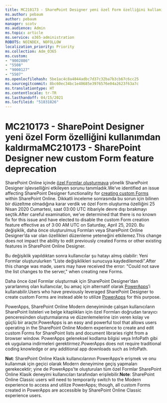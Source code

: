 ```yaml
---
title: MC210173 - SharePoint Designer yeni özel Form özelliğini kullanımdan kaldırma
ms.author: pebaum
author: pebaum
manager: scotv
ms.audience: Admin
ms.topic: article
ms.service: o365-administration
ROBOTS: NOINDEX, NOFOLLOW
localization_priority: Priority
ms.collection: Adm_O365
ms.custom:
- "9002886"
- "5508"
- "9000127"
- "5507"
ms.openlocfilehash: 5be1ac4c8a4044adbc7d37c32ba7b3cb67c6cc25
ms.sourcegitcommit: 8bc60ec34bc1e40685e3976576e04a2623f63a7c
ms.translationtype: HT
ms.contentlocale: tr-TR
ms.lasthandoff: 04/15/2021
ms.locfileid: "51831826"
---
```

# <a name="mc210173---sharepoint-designer-new-custom-form-feature-deprecation"></a><span data-ttu-id="baa56-102">MC210173 - SharePoint Designer yeni özel Form özelliğini kullanımdan kaldırma</span><span class="sxs-lookup"><span data-stu-id="baa56-102">MC210173 - SharePoint Designer new custom Form feature deprecation</span></span>

<span data-ttu-id="baa56-103">SharePoint Online içinde [özel Formlar oluşturmaya](https://support.microsoft.com/en-us/office/create-a-custom-list-form-using-sharepoint-designer-917d8fdb-ee00-4441-adb3-a94612d1d105?ui=en-us&rs=en-us&ad=us#bm2) yönelik SharePoint Designer işlevselliğini etkileyen sorunu tanımladık.</span><span class="sxs-lookup"><span data-stu-id="baa56-103">We’ve identified an issue affecting SharePoint Designer functionality for [creating custom Forms](https://support.microsoft.com/en-us/office/create-a-custom-list-form-using-sharepoint-designer-917d8fdb-ee00-4441-adb3-a94612d1d105?ui=en-us&rs=en-us&ad=us#bm2) within SharePoint Online.</span></span> <span data-ttu-id="baa56-104">Dikkatli inceleme sonrasında bu sorun için bilinen bir düzeltme olmadığına karar verdik ve özel Form oluşturma özelliğini 25 Nisan 2020 Cumartesi, saat 03:00 UTC itibariyle devre dışı bırakmayı seçtik.</span><span class="sxs-lookup"><span data-stu-id="baa56-104">After careful examination, we’ve determined that there is no known fix for this issue and have elected to disable the custom Form creation feature effective as of 3:00 AM UTC on Saturday, April 25, 2020.</span></span> <span data-ttu-id="baa56-105">Bu değişiklik, daha önce oluşturulmuş Formları veya SharePoint Online Designer’da var olan özellikleri düzenleme yeteneğini etkilemez.</span><span class="sxs-lookup"><span data-stu-id="baa56-105">This change does not impact the ability to edit previously created Forms or other existing features in SharePoint Online Designer.</span></span>

<span data-ttu-id="baa56-106">Bu değişiklik yapıldıktan sonra kullanıcılar şu hatayı almış olabilir: Yeni Formlar oluşturulurken “Liste değişiklikleri sunucuya kaydedilemedi”.</span><span class="sxs-lookup"><span data-stu-id="baa56-106">After this change was made, users may have received the error: "Could not save the list changes to the server," when creating new Forms.</span></span>

<span data-ttu-id="baa56-107">Daha önce özel Formlar oluşturmak için SharePoint Designer’dan yararlanmış olan kullanıcılar, bu amaç için alternatif olarak [PowerApps](https://docs.microsoft.com/powerapps/maker/canvas-apps/customize-list-form)’i kullanabilir.</span><span class="sxs-lookup"><span data-stu-id="baa56-107">Users who have previously leveraged SharePoint Designer to create custom Forms are instead able to utilize [PowerApps](https://docs.microsoft.com/powerapps/maker/canvas-apps/customize-list-form) for this purpose.</span></span>

<span data-ttu-id="baa56-108">PowerApps, SharePoint Online Modern deneyiminde çalışan kullanıcıların SharePoint listeleri ve belge kitaplıkları için özel Formları doğrudan tarayıcı penceresinden oluşturmalarına ve düzenlemelerine izin veren kolay ve güçlü bir araçtır.</span><span class="sxs-lookup"><span data-stu-id="baa56-108">PowerApps is an easy and powerful tool that allows users operating in the SharePoint Online Modern experience to create and edit custom Forms for SharePoint lists and document libraries right from a browser window.</span></span> <span data-ttu-id="baa56-109">PowerApps geleneksel kodlama bilgisi veya InfoPath gibi ek uygulama indirmeleri gerektirmez.</span><span class="sxs-lookup"><span data-stu-id="baa56-109">PowerApps does not require traditional coding knowledge or any additional app downloads such as InfoPath.</span></span>

<span data-ttu-id="baa56-110">**Not**: SharePoint Online Klasik kullanıcılarının PowerApps’e erişmek ve onu kullanmak için geçici olarak Modern deneyimine geçiş yapmaları gerekecektir; yine de PowerApps’te oluşturulan tüm özel Formlar SharePoint Online Klasik deneyimi kullanıcıları tarafından erişilebilir.</span><span class="sxs-lookup"><span data-stu-id="baa56-110">**Note**: SharePoint Online Classic users will need to temporarily switch to the Modern experience to access and utilize PowerApps; though, all custom Forms created in PowerApps are accessible by SharePoint Online Classic experience users.</span></span>

